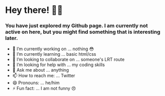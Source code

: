 <h1>Hey there! 👋🏻</h1>
<h3>You have just explored my Github page. I am currently not active on here, but you might find something that is interesting later.</h3>


- 🔭 I’m currently working on ... nothing 😳
- 🌱 I’m currently learning ... basic html/css
- 👯 I’m looking to collaborate on ... someone's LRT route
- 🤔 I’m looking for help with ... my coding skills
- 💬 Ask me about ... anything
- 📫 How to reach me: ... Twitter
- 😄 Pronouns: ... he/him
- ⚡ Fun fact: ... I am not funny 😠


<!--
**StrikeSNC/StrikeSNC** is a ✨ _special_ ✨ repository because its `README.md` (this file) appears on your GitHub profile.

Here are some ideas to get you started:-->
